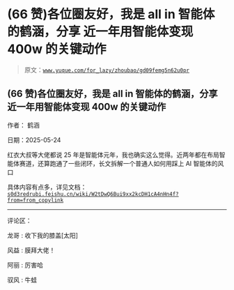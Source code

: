 # (66 赞)各位圈友好，我是 all in 智能体的鹤涵，分享 近一年用智能体变现 400w 的关键动作

> 原文：[`www.yuque.com/for_lazy/zhoubao/gd09femg5n62u0pr`](https://www.yuque.com/for_lazy/zhoubao/gd09femg5n62u0pr)

## (66 赞)各位圈友好，我是 all in 智能体的鹤涵，分享 近一年用智能体变现 400w 的关键动作

作者： 鹤涵

日期：2025-05-24

红衣大叔等大佬都说 25 年是智能体元年，我也确实这么觉得。近两年都在布局智能体赛道，还算跑通了一些闭环，长文拆解一个普通人如何用踩上 AI 智能体的风口

具体内容有点多，详见文档：[`s0d3redrubi.feishu.cn/wiki/W2tDwQ6Bui9xx2kcDH1cA4nHn4f?from=from_copylink`](https://s0d3redrubi.feishu.cn/wiki/W2tDwQ6Bui9xx2kcDH1cA4nHn4f?from=from_copylink)

* * *

评论区：

龙哥 : 收下我的膝盖[太阳]

风益 : 膜拜大佬！

阿丽 : 厉害哈

驭风 : 牛蛙